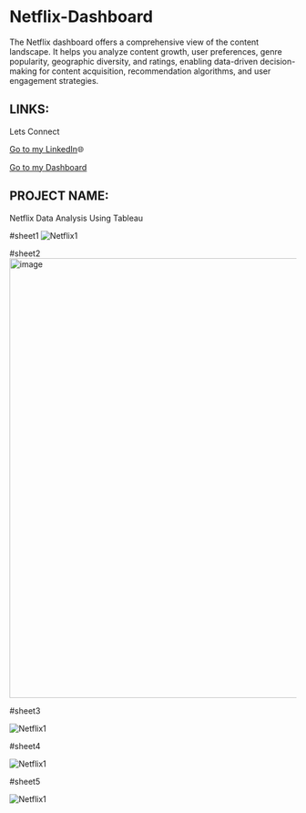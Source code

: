 # Netflix-Dashboard
The Netflix dashboard offers a comprehensive view of the content landscape. It helps you analyze content growth, user preferences, genre popularity, geographic diversity, and ratings, enabling data-driven decision-making for content acquisition, recommendation algorithms, and user engagement strategies.
## LINKS:
Lets Connect

[Go to my LinkedIn](https://www.linkedin.com/in/sarojswadithyam/)🌐

[Go to my Dashboard](https://prod-apsoutheast-a.online.tableau.com/#/site/sarojswadithya/workbooks/264310/views)

## PROJECT NAME: 
Netflix Data Analysis Using Tableau 

#sheet1
![Netflix1](https://github.com/Saroj-Swadithya/Netflix-Dashboard/assets/131875995/aeaa919e-6205-47d0-b5c6-0defb383cf2c)

#sheet2
<img width="772" alt="image" src="https://github.com/Saroj-Swadithya/Netflix-Dashboard/assets/131875995/121e8d3a-fa72-4fc0-b654-5c32c45b12e6">

#sheet3

![Netflix1](https://github.com/Saroj-Swadithya/Netflix-Dashboard/assets/131875995/148c52f2-058b-4bea-9b1b-2d6d3d668b4f)

#sheet4

![Netflix1](https://github.com/Saroj-Swadithya/Netflix-Dashboard/assets/131875995/96629430-0245-4b56-893e-16d9d05a8f64)

#sheet5

![Netflix1](https://github.com/Saroj-Swadithya/Netflix-Dashboard/assets/131875995/39724d94-1a63-444d-89d8-1a323cd2f79e)

